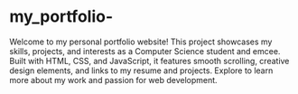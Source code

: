 # my_portfolio-
Welcome to my personal portfolio website! This project showcases my skills, projects, and interests as a Computer Science student and emcee. Built with HTML, CSS, and JavaScript, it features smooth scrolling, creative design elements, and links to my resume and projects. Explore to learn more about my work and passion for web development.
